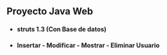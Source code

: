 ##  Proyecto Java Web 
- #### struts 1.3 (Con Base de datos)
- ####  Insertar - Modificar - Mostrar - Eliminar Usuario


